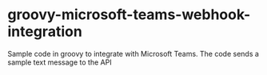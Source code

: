 # groovy-microsoft-teams-webhook-integration
Sample code in groovy to integrate with Microsoft Teams. The code sends a sample text message to the API

